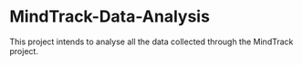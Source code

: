 # MindTrack-Data-Analysis
 This project intends to analyse all the data collected through the MindTrack project.
